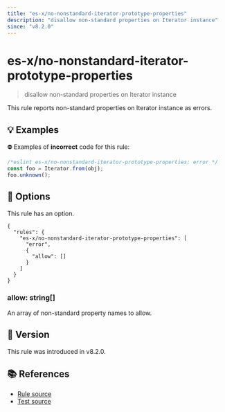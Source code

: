 ```yaml
---
title: "es-x/no-nonstandard-iterator-prototype-properties"
description: "disallow non-standard properties on Iterator instance"
since: "v8.2.0"
---
```


# es-x/no-nonstandard-iterator-prototype-properties
> disallow non-standard properties on Iterator instance

This rule reports non-standard properties on Iterator instance as errors.

## 💡 Examples

⛔ Examples of **incorrect** code for this rule:

<eslint-playground type="bad">

```js
/*eslint es-x/no-nonstandard-iterator-prototype-properties: error */
const foo = Iterator.from(obj);
foo.unknown();
```

</eslint-playground>

## 🔧 Options

This rule has an option.

```jsonc
{
  "rules": {
    "es-x/no-nonstandard-iterator-prototype-properties": [
      "error",
      {
        "allow": []
      }
    ]
  }
}
```

### allow: string[]

An array of non-standard property names to allow.

## 🚀 Version

This rule was introduced in v8.2.0.

## 📚 References

- [Rule source](https://github.com/eslint-community/eslint-plugin-es-x/blob/master/lib/rules/no-nonstandard-iterator-prototype-properties.js)
- [Test source](https://github.com/eslint-community/eslint-plugin-es-x/blob/master/tests/lib/rules/no-nonstandard-iterator-prototype-properties.js)
